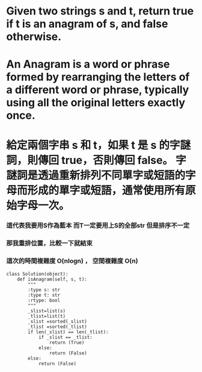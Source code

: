 # Given two strings s and t, return true if t is an anagram of s, and false otherwise.

# An Anagram is a word or phrase formed by rearranging the letters of a different word or phrase, typically using all the original letters exactly once.

# 給定兩個字串 s 和 t，如果 t 是 s 的字謎詞，則傳回 true，否則傳回 false。 字謎詞是透過重新排列不同單字或短語的字母而形成的單字或短語，通常使用所有原始字母一次。

### 這代表我要用S作為藍本 而T一定要用上S的全部str 但是排序不一定

### 那我重排位置，比較一下就結束

### 這次的時間複雜度 O(nlogn) ， 空間複雜度 O(n)

```
class Solution(object):
    def isAnagram(self, s, t):
        """
        :type s: str
        :type t: str
        :rtype: bool
        """
        _slist=list(s)
        _tlist=list(t)
        _slist =sorted(_slist)
        _tlist =sorted(_tlist)
        if len(_slist) == len(_tlist):
            if _slist == _tlist:
                return (True)
            else:
                return (False)
        else:
            return (False)
```